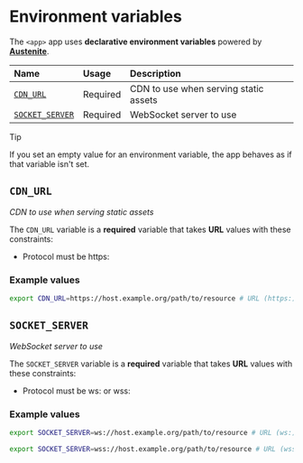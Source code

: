 # Environment variables

The `<app>` app uses **declarative environment variables** powered by
**[Austenite]**.

[austenite]: https://github.com/ezzatron/austenite

| Name                              | Usage    | Description                           |
| :-------------------------------- | :------- | :------------------------------------ |
| [`CDN_URL`](#CDN_URL)             | Required | CDN to use when serving static assets |
| [`SOCKET_SERVER`](#SOCKET_SERVER) | Required | WebSocket server to use               |

> [!TIP]
> If you set an empty value for an environment variable, the app behaves as if
> that variable isn't set.

## `CDN_URL`

_CDN to use when serving static assets_

The `CDN_URL` variable is a **required** variable
that takes **URL** values with these constraints:

- Protocol must be https:

### Example values

```sh
export CDN_URL=https://host.example.org/path/to/resource # URL (https:)
```

## `SOCKET_SERVER`

_WebSocket server to use_

The `SOCKET_SERVER` variable is a **required** variable
that takes **URL** values with these constraints:

- Protocol must be ws: or wss:

### Example values

```sh
export SOCKET_SERVER=ws://host.example.org/path/to/resource # URL (ws:)
```

```sh
export SOCKET_SERVER=wss://host.example.org/path/to/resource # URL (wss:)
```
